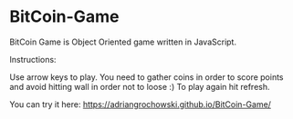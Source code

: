 # BitCoin-Game

BitCoin Game is Object Oriented game written in JavaScript.

Instructions:

Use arrow keys to play. You need to gather coins in order to score points and avoid hitting wall in order not to loose :)
To play again hit refresh.

You can try it here: 
https://adriangrochowski.github.io/BitCoin-Game/
